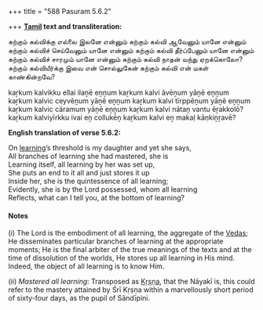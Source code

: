 +++
title = "588 Pasuram 5.6.2"

+++
**[Tamil](/definition/tamil#history "show Tamil definitions") text and transliteration:**

கற்கும் கல்விக்கு எல்லை இலனே என்னும் கற்கும் கல்வி ஆவேனும் யானே என்னும்  
கற்கும் கல்விச் செய்வேனும் யானே என்னும் கற்கும் கல்வி தீர்ப்பேனும் யானே என்னும்  
கற்கும் கல்விச் சாரமும் யானே என்னும் கற்கும் கல்வி நாதன் வந்து ஏறக்கொலோ?  
கற்கும் கல்வியீர்க்கு இவை என் சொல்லுகேன் கற்கும் கல்வி என் மகள் காண்கின்றவே?

kaṟkum kalvikku ellai ilaṉē eṉṉum kaṟkum kalvi āvēṉum yāṉē eṉṉum  
kaṟkum kalvic ceyvēṉum yāṉē eṉṉum kaṟkum kalvi tīrppēṉum yāṉē eṉṉum  
kaṟkum kalvic cāramum yāṉē eṉṉum kaṟkum kalvi nātaṉ vantu ēṟakkolō?  
kaṟkum kalviyīrkku ivai eṉ collukēṉ kaṟkum kalvi eṉ makaḷ kāṇkiṉṟavē?

**English translation of verse 5.6.2:**

On [learning](/definition/learning#history "show learning definitions")’s threshold is my daughter and yet she says,  
All branches of learning she had mastered, she is  
Learning itself, all learning by her was set up,  
She puts an end to it all and just stores it up  
Inside her, she is the quintessence of all learning;  
Evidently, she is by the Lord possessed, whom all learning  
Reflects, what can I tell you, at the bottom of learning?

#### Notes

\(i\) The Lord is the embodiment of all learning, the aggregate of the [Vedas](/definition/veda#vaishnavism "show Vedas definitions"); He disseminates particular branches of learning at the appropriate moments; He is the final arbiter of the true meanings of the texts and at the time of dissolution of the worlds, He stores up all learning in His mind. Indeed, the object of all learning is to know Him.

\(ii\) *Mastered all learning*: Transposed as [Kṛṣṇa](/definition/krishna#vaishnavism "show Kṛṣṇa definitions"), that the Nāyakī is, this could refer to the mastery attained by Śrī Kṛṣṇa within a marvellously short period of sixty-four days, as the pupil of Sāndīpini.


